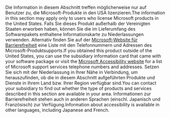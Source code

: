 <span data-ttu-id="c5a56-101">Die Information in diesem Abschnitt treffen möglicherweise nur auf Benutzer zu, die Microsoft-Produkte in den USA lizenzieren.</span><span class="sxs-lookup"><span data-stu-id="c5a56-101">The information in this section may apply only to users who license Microsoft products in the United States.</span></span> <span data-ttu-id="c5a56-102">Falls Sie dieses Produkt außerhalb der Vereinigten Staaten erworben haben, können Sie die im Lieferumfang des Softwarepakets enthaltene Informationskarte zu Niederlassungen verwenden. Alternativ finden Sie auf der [Microsoft-Website für Barrierefreiheit](http://go.microsoft.com/fwlink/?LinkId=8431) eine Liste mit den Telefonnummern und Adressen des Microsoft-Produktsupports.</span><span class="sxs-lookup"><span data-stu-id="c5a56-102">If you obtained this product outside of the United States, you can use the subsidiary information card that came with your software package or visit the [Microsoft Accessibility website](http://go.microsoft.com/fwlink/?LinkId=8431) for a list of Microsoft support services telephone numbers and addresses.</span></span> <span data-ttu-id="c5a56-103">Setzen Sie sich mit der Niederlassung in Ihrer Nähe in Verbindung, um herauszufinden, ob die in diesem Abschnitt aufgeführten Produkte und Dienste in Ihrem Land bzw. Ihrer Region verfügbar sind.</span><span class="sxs-lookup"><span data-stu-id="c5a56-103">You can contact your subsidiary to find out whether the type of products and services described in this section are available in your area.</span></span> <span data-ttu-id="c5a56-104">Informationen zur Barrierefreiheit stehen auch in anderen Sprachen (einschl. Japanisch und Französisch) zur Verfügung.</span><span class="sxs-lookup"><span data-stu-id="c5a56-104">Information about accessibility is available in other languages, including Japanese and French.</span></span>